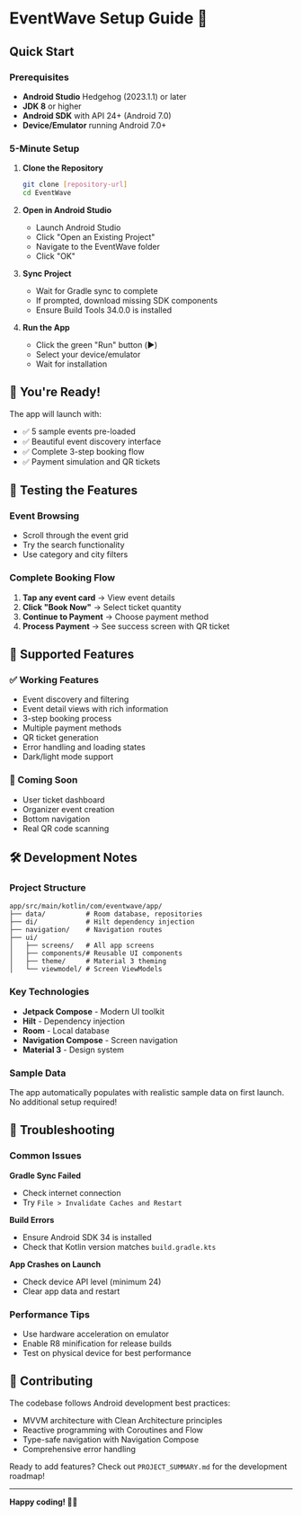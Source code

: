 # EventWave Setup Guide 🚀

## Quick Start

### Prerequisites
- **Android Studio** Hedgehog (2023.1.1) or later
- **JDK 8** or higher
- **Android SDK** with API 24+ (Android 7.0)
- **Device/Emulator** running Android 7.0+

### 5-Minute Setup

1. **Clone the Repository**
   ```bash
   git clone [repository-url]
   cd EventWave
   ```

2. **Open in Android Studio**
   - Launch Android Studio
   - Click "Open an Existing Project"
   - Navigate to the EventWave folder
   - Click "OK"

3. **Sync Project**
   - Wait for Gradle sync to complete
   - If prompted, download missing SDK components
   - Ensure Build Tools 34.0.0 is installed

4. **Run the App**
   - Click the green "Run" button (▶️)
   - Select your device/emulator
   - Wait for installation

## 🎉 You're Ready!

The app will launch with:
- ✅ 5 sample events pre-loaded
- ✅ Beautiful event discovery interface
- ✅ Complete 3-step booking flow
- ✅ Payment simulation and QR tickets

## 🧪 Testing the Features

### Event Browsing
- Scroll through the event grid
- Try the search functionality
- Use category and city filters

### Complete Booking Flow
1. **Tap any event card** → View event details
2. **Click "Book Now"** → Select ticket quantity
3. **Continue to Payment** → Choose payment method
4. **Process Payment** → See success screen with QR ticket

## 📱 Supported Features

### ✅ Working Features
- Event discovery and filtering
- Event detail views with rich information
- 3-step booking process
- Multiple payment methods
- QR ticket generation
- Error handling and loading states
- Dark/light mode support

### 🚧 Coming Soon
- User ticket dashboard
- Organizer event creation
- Bottom navigation
- Real QR code scanning

## 🛠️ Development Notes

### Project Structure
```
app/src/main/kotlin/com/eventwave/app/
├── data/          # Room database, repositories
├── di/            # Hilt dependency injection
├── navigation/    # Navigation routes
├── ui/
│   ├── screens/   # All app screens
│   ├── components/# Reusable UI components
│   ├── theme/     # Material 3 theming
│   └── viewmodel/ # Screen ViewModels
```

### Key Technologies
- **Jetpack Compose** - Modern UI toolkit
- **Hilt** - Dependency injection
- **Room** - Local database
- **Navigation Compose** - Screen navigation
- **Material 3** - Design system

### Sample Data
The app automatically populates with realistic sample data on first launch. No additional setup required!

## 🐛 Troubleshooting

### Common Issues

**Gradle Sync Failed**
- Check internet connection
- Try `File > Invalidate Caches and Restart`

**Build Errors**
- Ensure Android SDK 34 is installed
- Check that Kotlin version matches `build.gradle.kts`

**App Crashes on Launch**
- Check device API level (minimum 24)
- Clear app data and restart

### Performance Tips
- Use hardware acceleration on emulator
- Enable R8 minification for release builds
- Test on physical device for best performance

## 🤝 Contributing

The codebase follows Android development best practices:
- MVVM architecture with Clean Architecture principles
- Reactive programming with Coroutines and Flow
- Type-safe navigation with Navigation Compose
- Comprehensive error handling

Ready to add features? Check out `PROJECT_SUMMARY.md` for the development roadmap!

---

**Happy coding! 🎪✨**